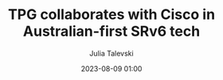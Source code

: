 ---
title: TPG collaborates with Cisco in Australian-first SRv6 tech
author: 'Julia Talevski'
source: 'ARN'
source-url: https://www.arnnet.com.au/article/708295/tpg-collaborates-with-cisco-in-australian-first-srv6-tech/
date: '2023-08-09 01:00'
eurl: https://www.arnnet.com.au/article/708295/tpg-collaborates-with-cisco-in-australian-first-srv6-tech/
technology: 'SRv6'
excerpt: >-
  <p class="article-excerpt">
  TPG Telecom has collaborated with Cisco to deploy a new networking technology known as segment routing over IPv6 (SRv6) to help it more efficiently manage and direct traffic over its 5G and fixed-line networks. 
  </p>
  <p class="article-excerpt">
  SRv6 simplifies network management by giving traffic instructions in advance, reducing the need to send data through multiple routers. According to the telco, this is an Australian first.
  </p>
teaser: images/tpg_logo.png
---